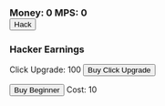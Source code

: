 <!DOCTYPE html>
<html>
  <head>
	<h3>Money: <span id="money">0</span>  MPS: <span id="moneyPerSecond">0</span><br /> <button onclick="moneyClick()">Hack</button></h3>
  </head>
  <body>
	<h3> Hacker Earnings</h3>
	<p>Click Upgrade: <span id="clickUpgradeCost">100</span> <button onclick="buyClickUpgrade()">Buy Click Upgrade</button>
	<p><button onclick="buyBeginner()">Buy Beginner</button> Cost: <span id="beginnerCost">10</span></p>
  </body>
</html>


<script>
var money = 0;
var beginner = 0;
var mpc = 1;
var moneyPerSecond = 0;
var clicks = 0;

function moneyClick(){
money += mpc;
clicks += 1;
document.getElementById("money").innerHTML = prettify(money);
}

function mps(){
	money += moneyPerSecond;
	document.getElementById('money').innerHTML = prettify(money);
	document.getElementById('moneyPerSecond').innerHTML = prettify(moneyPerSecond);
}

function buyClickUpgrade(){
	var clickUpgradeCost = Math.floor(100 * Math.pow(1.0, mpc));
	if (money >= clickUpgradeCost){
		mpc++;
		money -= clickUpgradeCost;
		document.getElementById('clickUpgradeCost').innerHTML = clickUpgradeCost;
	}
	var nextCost = Math.floor(100 * Math.pow(1.2, mpc));
	document.getElementById('clickUpgradeCost').innerHTML = nextCost;
}

function buyBeginner(){
	var beginnerCost = Math.floor(10 * Math.pow(1.1, beginner));
	if (money >= beginnerCost){
		beginner += 0.1;
		moneyPerSecond += 0.1;
		money -= beginnerCost;
		document.getElementById('money').innerHTML = prettify(money);
		document.getElementById('moneyPerSecond').innerHTML = prettify(moneyPerSecond);
	}
	var nextCost = Math.floor(10 * Math.pow(3.2, beginner));
	document.getElementById('beginnerCost').innerHTML = prettify(nextCost);
}

window.setInterval(mps, 1000);


function prettify(input){
	var output = Math.round(input * 1000000)/ 1000000;
	return output;

}

var hundredClicks = 100;

function clicks(){
	if(click == hundredClicks){
		alert("Congrats on 100 clicks");
	}
}

window.setInterval(clicks, 1);
</script>
